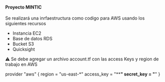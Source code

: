 #### Proyecto MINTIC

Se realizará una inrfaestructura como codigo para AWS usando los siguientes recursos 

* Instancia EC2
* Base de datos RDS
* Bucket S3
* Quicksight

:warning: Se debe agregar un archivo account.tf con las access Keys y region de trabajo en AWS 

provider "aws" {
  region = "us-east-*"
  access_key = "**************"
  secret_key = "************"
} 